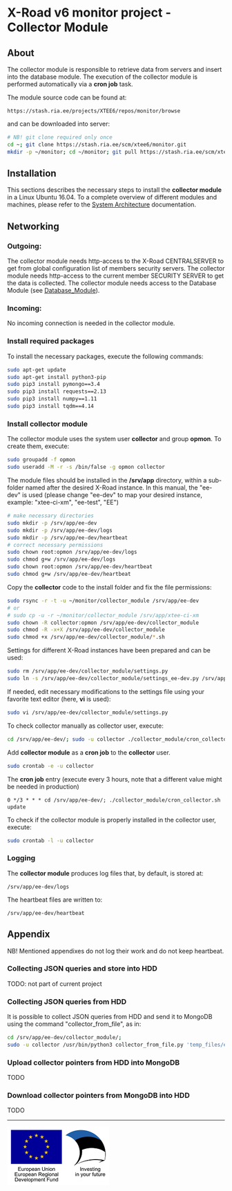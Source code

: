 # X-Road v6 monitor project - Collector Module

## About

The collector module is responsible to retrieve data from servers and insert into the database module. The execution of the collector module is performed automatically via a **cron job** task.

The module source code can be found at:

```
https://stash.ria.ee/projects/XTEE6/repos/monitor/browse
```

and can be downloaded into server:

```bash
# NB! git clone required only once
cd ~; git clone https://stash.ria.ee/scm/xtee6/monitor.git
mkdir -p ~/monitor; cd ~/monitor; git pull https://stash.ria.ee/scm/xtee6/monitor.git
```

## Installation

This sections describes the necessary steps to install the **collector module** in a Linux Ubuntu 16.04. To a complete overview of different modules and machines, please refer to the [System Architecture](system_architecture.md) documentation.

## Networking

### Outgoing:

The collector module needs http-access to the X-Road CENTRALSERVER to get from global configuration list of members security servers.
The collector module needs http-access to the current member SECURITY SERVER to get the data is collected.
The collector module needs access to the Database Module (see [Database_Module](database_module.md)).

### Incoming: 

No incoming connection is needed in the collector module.

### Install required packages

To install the necessary packages, execute the following commands:

```bash
sudo apt-get update
sudo apt-get install python3-pip
sudo pip3 install pymongo==3.4
sudo pip3 install requests==2.13
sudo pip3 install numpy==1.11
sudo pip3 install tqdm==4.14
```

### Install collector module

The collector module uses the system user **collector** and group **opmon**. To create them, execute:

```bash
sudo groupadd -f opmon
sudo useradd -M -r -s /bin/false -g opmon collector
```

The module files should be installed in the **/srv/app** directory, within a sub-folder named after the desired X-Road instance. In this manual, the "ee-dev" is used (please change "ee-dev" to map your desired instance, example: "xtee-ci-xm", "ee-test", "EE")

```bash
# make necessary directories
sudo mkdir -p /srv/app/ee-dev
sudo mkdir -p /srv/app/ee-dev/logs
sudo mkdir -p /srv/app/ee-dev/heartbeat
# correct necessary permissions
sudo chown root:opmon /srv/app/ee-dev/logs
sudo chmod g+w /srv/app/ee-dev/logs
sudo chown root:opmon /srv/app/ee-dev/heartbeat
sudo chmod g+w /srv/app/ee-dev/heartbeat
```

Copy the **collector** code to the install folder and fix the file permissions:

```bash
sudo rsync -r -t -u ~/monitor/collector_module /srv/app/ee-dev
# or 
# sudo cp -u -r ~/monitor/collector_module /srv/app/xtee-ci-xm
sudo chown -R collector:opmon /srv/app/ee-dev/collector_module
sudo chmod -R -x+X /srv/app/ee-dev/collector_module
sudo chmod +x /srv/app/ee-dev/collector_module/*.sh
```

Settings for different X-Road instances have been prepared and can be used:

```bash
sudo rm /srv/app/ee-dev/collector_module/settings.py
sudo ln -s /srv/app/ee-dev/collector_module/settings_ee-dev.py /srv/app/ee-dev/collector_module/settings.py
```

If needed, edit necessary modifications to the settings file using your favorite text editor (here, **vi** is used):

```bash
sudo vi /srv/app/ee-dev/collector_module/settings.py
```

To check collector manually as collector user, execute:

```bash
cd /srv/app/ee-dev/; sudo -u collector ./collector_module/cron_collector.sh update
```

Add **collector module** as a **cron job** to the **collector** user.

```bash
sudo crontab -e -u collector
```

The **cron job** entry (execute every 3 hours, note that a different value might be needed in production)

```
0 */3 * * * cd /srv/app/ee-dev/; ./collector_module/cron_collector.sh update
```

To check if the collector module is properly installed in the collector user, execute:

```bash
sudo crontab -l -u collector
```

### Logging 

The **collector module** produces log files that, by default, is stored at:

```
/srv/app/ee-dev/logs
```

The heartbeat files are written to:

```
/srv/app/ee-dev/heartbeat
```

## Appendix

NB! Mentioned appendixes do not log their work and do not keep heartbeat.

### Collecting JSON queries and store into HDD

TODO: not part of current project

### Collecting JSON queries from HDD

It is possible to collect JSON queries from HDD and send it to MongoDB using the command "collector_from_file", as in:

```bash
cd /srv/app/ee-dev/collector_module/; 
sudo -u collector /usr/bin/python3 collector_from_file.py 'temp_files/ee-dev.COM.*'
```

### Upload collector pointers from HDD into MongoDB

TODO

### Download collector pointers from MongoDB into HDD

TODO

---

![](img/eu_regional_development_fund_horizontal_div_15.png "European Union | European Regional Development Fund | Investing in your future")
